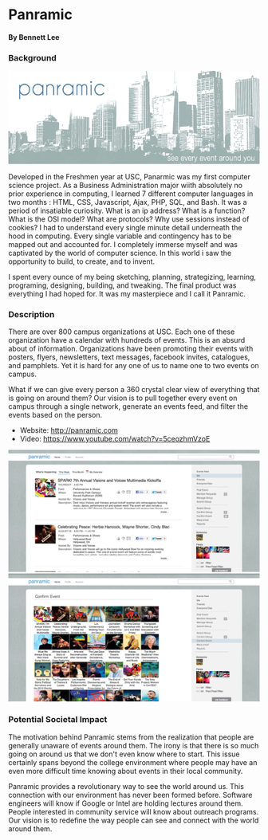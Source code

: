 # Panramic 
#### By Bennett Lee

### Background

![Cover Photo](demo/cover.png)

Developed in the Freshmen year at USC, Panarmic was my first computer science project. As a Business Administration major wiith absolutely no prior experience in computing, I learned 7 different computer languages in two months : HTML, CSS, Javascript, Ajax, PHP, SQL, and Bash. It was a period of insatiable curiosity. What is an ip address? What is a function? What is the OSI model? What are protocols? Why use sessions instead of cookies? I had to understand every single minute detail underneath the hood in computing. Every single variable and contingency has to be mapped out and accounted for.  I completely immerse myself and was captivated by the world of computer science. In this world i saw the opportunity to build, to create, and to invent. 

I spent every ounce of my being  sketching, planning, strategizing, learning, programing, designing, building, and tweaking. The final product was everything I had hoped for. It was my masterpiece and I call it Panramic.

### Description

There are over 800 campus organizations at USC. Each one of these organization have a calendar with hundreds of events. This is an absurd about of information. Organizations have been promoting their events with posters, flyers, newsletters, text messages, facebook invites, catalogues, and pamphlets. Yet it is hard for any one of us to name one to two events on campus.

What if we can give every person a 360 crystal clear view of everything that is going on around them? Our vision is to pull together every event on campus through a single network, generate an events feed, and filter the events based on the person.

* Website: http://panramic.com
* Video: https://www.youtube.com/watch?v=5ceozhmVzoE

![Site List](demo/site_list.png)
![Site Grid](demo/site_grid.png)

### Potential Societal Impact

The motivation behind Panramic stems from the realization that people are generally unaware of events around them. The irony is that there is so much going on around us that we don't even know where to start. This issue certainly spans beyond the college environment where people may have an even more difficult time knowing about events in their local community.

Panramic provides a revolutionary way to see the world around us. This connection with our environment has never been formed before. Software engineers will know if Google or Intel are holding lectures around them. People interested in community service will know about outreach programs.  Our vision is to redefine the way people can see and connect with the world around them.
